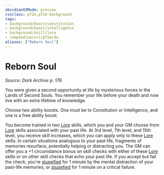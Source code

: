 ```yaml
---
obsidianUIMode: preview
cssclass: pf2e,pf2e-background
tags:
- background/boost/constitution
- background/boost/intelligence
- background/skill/lore
- compendium/src/pf2e/da
aliases: ["Reborn Soul"]
---
```

# Reborn Soul
*Source: Dark Archive p. 176*  

You were given a second opportunity at life by mysterious forces in the Lands of Second Souls. You remember your life before your death and now live with an extra lifetime of knowledge.

Choose two ability boosts. One must be to Constitution or Intelligence, and one is a free ability boost.

You become trained in two [Lore](../../skills.md#Lore) skills, which you and your GM choose from [Lore](../../skills.md#Lore) skills associated with your past life. At 3rd level, 7th level, and 15th level, you receive skill increases, which you can apply only to these [Lore](../../skills.md#Lore) skills. In certain situations analogous to your past life, fragments of memories resurface, potentially helping or distracting you. The GM can offer you a +1 circumstance bonus on skill checks with either of these [Lore](../../skills.md#Lore) skills or on other skill checks that echo your past life. If you accept but fail the check, you're [stupefied](../../../Rules/conditions.md#Stupefied) for 1 minute by the mental distraction of your past-life memories, or [stupefied](../../../Rules/conditions.md#Stupefied) for 1 minute on a critical failure.